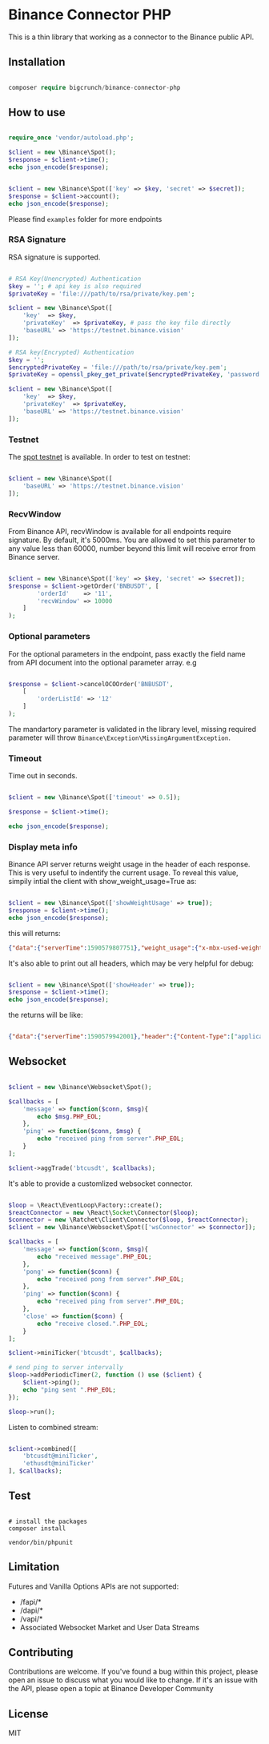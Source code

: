 # Binance Connector PHP

This is a thin library that working as a connector to the Binance public API.


## Installation

```php

composer require bigcrunch/binance-connector-php

```

## How to use

```php

require_once 'vendor/autoload.php';

$client = new \Binance\Spot();
$response = $client->time();
echo json_encode($response);


$client = new \Binance\Spot(['key' => $key, 'secret' => $secret]);
$response = $client->account();
echo json_encode($response);
```

Please find `examples` folder for more endpoints

### RSA Signature
RSA signature is supported.

```php

# RSA Key(Unencrypted) Authentication
$key = ''; # api key is also required
$privateKey = 'file:///path/to/rsa/private/key.pem';

$client = new \Binance\Spot([
    'key'  => $key,
    'privateKey'  => $privateKey, # pass the key file directly
    'baseURL' => 'https://testnet.binance.vision'
]);

# RSA key(Encrypted) Authentication
$key = '';
$encryptedPrivateKey = 'file:///path/to/rsa/private/key.pem';
$privateKey = openssl_pkey_get_private($encryptedPrivateKey, 'password');

$client = new \Binance\Spot([
    'key'  => $key,
    'privateKey'  => $privateKey,
    'baseURL' => 'https://testnet.binance.vision'
]);

```


### Testnet

The [spot testnet](https://testnet.binance.vision/) is available. In order to test on testnet:

```php

$client = new \Binance\Spot([
    'baseURL' => 'https://testnet.binance.vision'
]);
```

### RecvWindow

From Binance API, recvWindow is available for all endpoints require signature. By default, it's 5000ms. You are allowed to set this parameter to any value less than 60000, number beyond this limit will receive error from Binance server.

```php

$client = new \Binance\Spot(['key' => $key, 'secret' => $secret]);
$response = $client->getOrder('BNBUSDT', [
        'orderId'    => '11',
        'recvWindow' => 10000
    ]
);

```

### Optional parameters

For the optional parameters in the endpoint, pass exactly the field name from API document into the optional parameter array. e.g

```php

$response = $client->cancelOCOOrder('BNBUSDT',
    [
        'orderListId' => '12'
    ]
);

```

The mandartory parameter is validated in the library level, missing required parameter will throw `Binance\Exception\MissingArgumentException`.

### Timeout

Time out in seconds.

```php

$client = new \Binance\Spot(['timeout' => 0.5]);

$response = $client->time();

echo json_encode($response);

```

### Display meta info

Binance API server returns weight usage in the header of each response. This is very useful to indentify the current usage. To reveal this value, simpily intial the client with show_weight_usage=True as:

```php

$client = new \Binance\Spot(['showWeightUsage' => true]);
$response = $client->time();
echo json_encode($response);
```

this will returns:

```json
{"data":{"serverTime":1590579807751},"weight_usage":{"x-mbx-used-weight":["2"],"x-mbx-used-weight-1m":["2"]}}
```

It's also able to print out all headers, which may be very helpful for debug:

```php

$client = new \Binance\Spot(['showHeader' => true]);
$response = $client->time();
echo json_encode($response);
```
the returns will be like:

```json

{"data":{"serverTime":1590579942001},"header":{"Content-Type":["application/json;charset=utf-8"],"Transfer-Encoding":["chunked"],...}}
```

## Websocket

```php

$client = new \Binance\Websocket\Spot();

$callbacks = [
    'message' => function($conn, $msg){
        echo $msg.PHP_EOL;
    },
    'ping' => function($conn, $msg) {
        echo "received ping from server".PHP_EOL;
    }
];

$client->aggTrade('btcusdt', $callbacks);

```

It's able to provide a customlized websocket connector.

```php

$loop = \React\EventLoop\Factory::create();
$reactConnector = new \React\Socket\Connector($loop);
$connector = new \Ratchet\Client\Connector($loop, $reactConnector);
$client = new \Binance\Websocket\Spot(['wsConnector' => $connector]);

$callbacks = [
    'message' => function($conn, $msg){
        echo "received message".PHP_EOL;
    },
    'pong' => function($conn) {
        echo "received pong from server".PHP_EOL;
    },
    'ping' => function($conn) {
        echo "received ping from server".PHP_EOL;
    },
    'close' => function($conn) {
        echo "receive closed.".PHP_EOL;
    }
];

$client->miniTicker('btcusdt', $callbacks);

# send ping to server intervally
$loop->addPeriodicTimer(2, function () use ($client) {
    $client->ping();
    echo "ping sent ".PHP_EOL;
});

$loop->run();

```

Listen to combined stream:
```php

$client->combined([
    'btcusdt@miniTicker',
    'ethusdt@miniTicker'
], $callbacks);

```

## Test

```shell

# install the packages
composer install

vendor/bin/phpunit
```

## Limitation
Futures and Vanilla Options APIs are not supported:

- /fapi/*
- /dapi/*
- /vapi/*
- Associated Websocket Market and User Data Streams


## Contributing
Contributions are welcome.
If you've found a bug within this project, please open an issue to discuss what you would like to change.
If it's an issue with the API, please open a topic at Binance Developer Community

## License
MIT
